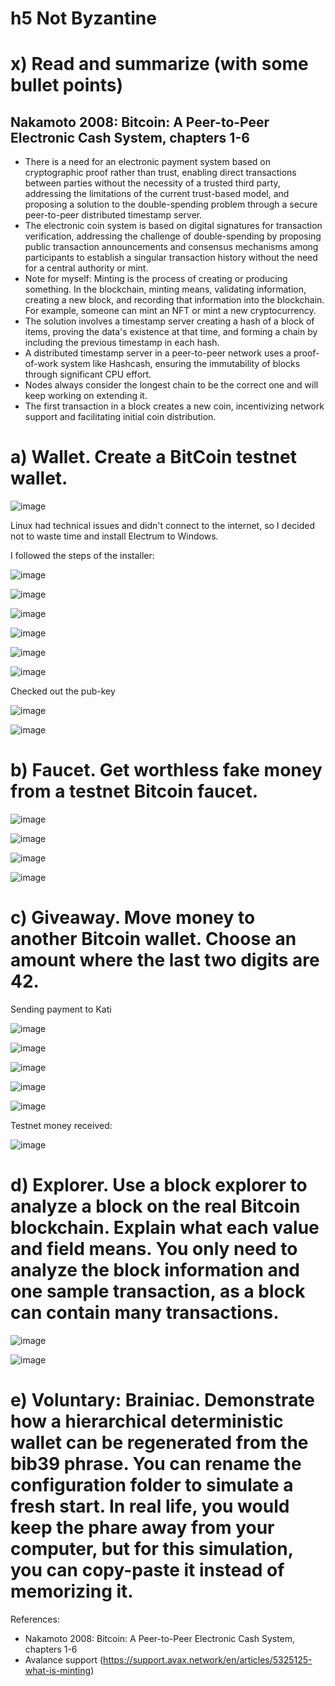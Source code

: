 # h5 Not Byzantine

# x) Read and summarize (with some bullet points)
## Nakamoto 2008: Bitcoin: A Peer-to-Peer Electronic Cash System, chapters 1-6
- There is a need for an electronic payment system based on cryptographic proof rather than trust, enabling direct transactions between parties without the necessity of a trusted third party, addressing the limitations of the current trust-based model, and proposing a solution to the double-spending problem through a secure peer-to-peer distributed timestamp server.
- The electronic coin system is based on digital signatures for transaction verification, addressing the challenge of double-spending by proposing public transaction announcements and consensus mechanisms among participants to establish a singular transaction history without the need for a central authority or mint.
- Note for myself: Minting is the process of creating or producing something. In the blockchain, minting means, validating information, creating a new block, and recording that information into the blockchain. For example, someone can mint an NFT or mint a new cryptocurrency.
- The solution involves a timestamp server creating a hash of a block of items, proving the data's existence at that time, and forming a chain by including the previous timestamp in each hash.
- A distributed timestamp server in a peer-to-peer network uses a proof-of-work system like Hashcash, ensuring the immutability of blocks through significant CPU effort.
- Nodes always consider the longest chain to be the correct one and will keep working on extending it.
- The first transaction in a block creates a new coin, incentivizing network support and facilitating initial coin distribution.

# a) Wallet. Create a BitCoin testnet wallet.
![image](https://github.com/kateriiname/ICT-Security-Basics/assets/51989896/56135ca2-c976-4632-97f1-2fb37e463fa5)

Linux had technical issues and didn't connect to the internet, so I decided not to waste time and install Electrum to Windows.

I followed the steps of the installer:


![image](https://github.com/kateriiname/ICT-Security-Basics/assets/51989896/2aadfc41-be61-4de1-a71e-6cb2a5a9a240)

![image](https://github.com/kateriiname/ICT-Security-Basics/assets/51989896/a889006f-44c8-478e-8ca9-38eaad2e8c93)

![image](https://github.com/kateriiname/ICT-Security-Basics/assets/51989896/61a65ade-12cf-43d7-9b98-74974c6c56ad)

![image](https://github.com/kateriiname/ICT-Security-Basics/assets/51989896/00772f6b-b21a-4195-ae63-b4eee6eb8922)

![image](https://github.com/kateriiname/ICT-Security-Basics/assets/51989896/a47a5f1c-5ce6-4f85-ac5c-20d0106b0453)

![image](https://github.com/kateriiname/ICT-Security-Basics/assets/51989896/8d013e90-f470-482c-b0d6-46cc93e1756f)



Checked out the pub-key

![image](https://github.com/kateriiname/ICT-Security-Basics/assets/51989896/593dc1a4-ec3b-455d-8859-ef503ee762f5)

![image](https://github.com/kateriiname/ICT-Security-Basics/assets/51989896/35c4b8a3-a1e7-4549-ae37-b2bc4856b19e)


# b) Faucet. Get worthless fake money from a testnet Bitcoin faucet.

![image](https://github.com/kateriiname/ICT-Security-Basics/assets/51989896/adb07944-cef9-41e3-a2b6-d32e4f596d68)

![image](https://github.com/kateriiname/ICT-Security-Basics/assets/51989896/c6457f37-e6d1-4acc-8465-abc72ae09104)

![image](https://github.com/kateriiname/ICT-Security-Basics/assets/51989896/e9ca960c-1b56-450f-8842-34deb450d113)

![image](https://github.com/kateriiname/ICT-Security-Basics/assets/51989896/0e4f469c-d40b-473a-b0be-d3cda73dea43)



# c) Giveaway. Move money to another Bitcoin wallet. Choose an amount where the last two digits are 42.

Sending payment to Kati

![image](https://github.com/kateriiname/ICT-Security-Basics/assets/51989896/d22037a9-156b-4958-a4f8-dfdf33c182c7)


![image](https://github.com/kateriiname/ICT-Security-Basics/assets/51989896/0429cb74-d758-4674-891a-e462bd347c24)


![image](https://github.com/kateriiname/ICT-Security-Basics/assets/51989896/03ce5350-0a1f-4639-a2d4-19571739e837)


![image](https://github.com/kateriiname/ICT-Security-Basics/assets/51989896/0b50e688-cc23-4a65-8740-dcecc64d27a9)


![image](https://github.com/kateriiname/ICT-Security-Basics/assets/51989896/623fd35c-374c-4249-8e5d-aba3013c00e3)


Testnet money received:

![image](https://github.com/kateriiname/ICT-Security-Basics/assets/51989896/b561aab5-bc67-4d48-b864-b6a04081703f)


# d) Explorer. Use a block explorer to analyze a block on the real Bitcoin blockchain. Explain what each value and field means. You only need to analyze the block information and one sample transaction, as a block can contain many transactions.

![image](https://github.com/kateriiname/ICT-Security-Basics/assets/51989896/e4e5d39a-68bd-4312-ab75-ef7b1eb04ec7)

![image](https://github.com/kateriiname/ICT-Security-Basics/assets/51989896/f94b8eeb-2063-4ce9-ac48-c643626f3071)



# e) Voluntary: Brainiac. Demonstrate how a hierarchical deterministic wallet can be regenerated from the bib39 phrase. You can rename the configuration folder to simulate a fresh start. In real life, you would keep the phare away from your computer, but for this simulation, you can copy-paste it instead of memorizing it.


References:
- Nakamoto 2008: Bitcoin: A Peer-to-Peer Electronic Cash System, chapters 1-6
- Avalance support (https://support.avax.network/en/articles/5325125-what-is-minting)
